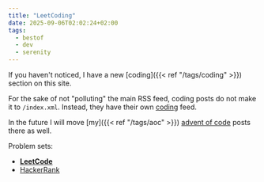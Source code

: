```yaml
---
title: "LeetCoding"
date: 2025-09-06T02:02:24+02:00
tags:
  - bestof
  - dev
  - serenity
---
```


If you haven't noticed, I have a new [coding]({{< ref "/tags/coding" >}})
section on this site.

For the sake of not "polluting" the main RSS feed, coding posts do not make it
to `/index.xml`. Instead, they have their own
[coding](/tags/coding/index.xml) feed.

In the future I will move [my]({{< ref "/tags/aoc" >}}) [advent of
code](https://adventofcode.com/) posts there as well.

Problem sets:

* [**LeetCode**](https://leetcode.com/)
* [HackerRank](https://www.hackerrank.com/)
